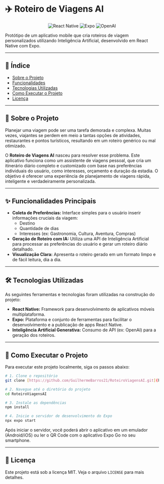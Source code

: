 # ✈️ Roteiro de Viagens AI

<p align="center">
  <img alt="React Native" src="https://img.shields.io/badge/React_Native-20232A?style=for-the-badge&logo=react&logoColor=61DAFB">
  <img alt="Expo" src="https://img.shields.io/badge/Expo-000020?style=for-the-badge&logo=expo&logoColor=white">
  <img alt="OpenAI" src="https://img.shields.io/badge/OpenAI-412991?style=for-the-badge&logo=openai&logoColor=white">
</p>

Protótipo de um aplicativo mobile que cria roteiros de viagem personalizados utilizando Inteligência Artificial, desenvolvido em React Native com Expo.

---

## 📍 Índice

* [Sobre o Projeto](#-sobre-o-projeto)
* [Funcionalidades](#-funcionalidades-principais)
* [Tecnologias Utilizadas](#-tecnologias-utilizadas)
* [Como Executar o Projeto](#-como-executar-o-projeto)
* [Licença](#-licen%C3%A7a)

---

## 📖 Sobre o Projeto

Planejar uma viagem pode ser uma tarefa demorada e complexa. Muitas vezes, viajantes se perdem em meio a tantas opções de atividades, restaurantes e pontos turísticos, resultando em um roteiro genérico ou mal otimizado.

O **Roteiro de Viagens AI** nasceu para resolver esse problema. Este aplicativo funciona como um assistente de viagens pessoal, que cria um itinerário diário completo e customizado com base nas preferências individuais do usuário, como interesses, orçamento e duração da estadia. O objetivo é oferecer uma experiência de planejamento de viagens rápida, inteligente e verdadeiramente personalizada.

---

## ✨ Funcionalidades Principais

- **Coleta de Preferências:** Interface simples para o usuário inserir informações cruciais da viagem:
  - Destino
  - Quantidade de dias
  - Interesses (ex: Gastronomia, Cultura, Aventura, Compras)
- **Geração de Roteiro com IA:** Utiliza uma API de Inteligência Artificial para processar as preferências do usuário e gerar um roteiro diário detalhado.
- **Visualização Clara:** Apresenta o roteiro gerado em um formato limpo e de fácil leitura, dia a dia.

---

## 🛠️ Tecnologias Utilizadas

As seguintes ferramentas e tecnologias foram utilizadas na construção do projeto:

- **React Native:** Framework para desenvolvimento de aplicativos móveis multiplataforma.
- **Expo:** Plataforma e conjunto de ferramentas para facilitar o desenvolvimento e a publicação de apps React Native.
- **Inteligência Artificial Generativa:** Consumo de API (ex: OpenAI) para a geração dos roteiros.

---

## 🚀 Como Executar o Projeto

Para executar este projeto localmente, siga os passos abaixo:

```bash
# 1. Clone o repositório
git clone [https://github.com/GuilhermeBarros21/RoteiroViagensAI.git](https://github.com/GuilhermeBarros21/RoteiroViagensAI.git)

# 2. Navegue até o diretório do projeto
cd RoteiroViagensAI

# 3. Instale as dependências
npm install

# 4. Inicie o servidor de desenvolvimento do Expo
npx expo start
```

Após iniciar o servidor, você poderá abrir o aplicativo em um emulador (Android/iOS) ou ler o QR Code com o aplicativo Expo Go no seu smartphone.

---

## 📄 Licença

Este projeto está sob a licença MIT. Veja o arquivo `LICENSE` para mais detalhes.

